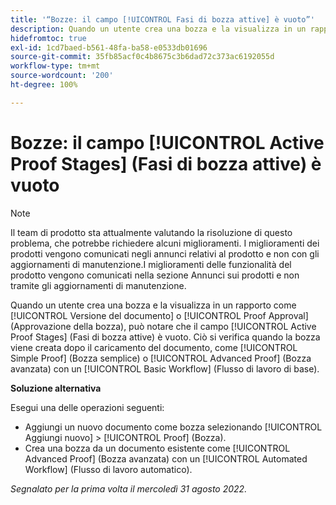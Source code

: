 ```yaml
---
title: '“Bozze: il campo [!UICONTROL Fasi di bozza attive] è vuoto”'
description: Quando un utente crea una bozza e la visualizza in un rapporto come [!UICONTROL Versione del documento] o [!UICONTROL Proof Approval] (Approvazione della bozza), può notare che il campo [!UICONTROL Active Proof Stages] (Fasi di bozza attive) è vuoto. Ciò si verifica quando la bozza viene creata dopo il caricamento del documento, come [!UICONTROL Simple Proof] (Bozza semplice) o [!UICONTROL Advanced Proof] (Bozza avanzata) con un [!UICONTROL Basic Workflow] (Flusso di lavoro di base).
hidefromtoc: true
exl-id: 1cd7baed-b561-48fa-ba58-e0533db01696
source-git-commit: 35fb85acf0c4b8675c3b6dad72c373ac6192055d
workflow-type: tm+mt
source-wordcount: '200'
ht-degree: 100%

---
```


# Bozze: il campo [!UICONTROL Active Proof Stages] (Fasi di bozza attive) è vuoto

<!--Requested article. This Known Issue is on the TOC for both Workfront and Workfront Proof.-->

>[!NOTE]
>
>Il team di prodotto sta attualmente valutando la risoluzione di questo problema, che potrebbe richiedere alcuni miglioramenti. I miglioramenti dei prodotti vengono comunicati negli annunci relativi al prodotto e non con gli aggiornamenti di manutenzione.I miglioramenti delle funzionalità del prodotto vengono comunicati nella sezione Annunci sui prodotti e non tramite gli aggiornamenti di manutenzione.

Quando un utente crea una bozza e la visualizza in un rapporto come [!UICONTROL Versione del documento] o [!UICONTROL Proof Approval] (Approvazione della bozza), può notare che il campo [!UICONTROL Active Proof Stages] (Fasi di bozza attive) è vuoto. Ciò si verifica quando la bozza viene creata dopo il caricamento del documento, come [!UICONTROL Simple Proof] (Bozza semplice) o [!UICONTROL Advanced Proof] (Bozza avanzata) con un [!UICONTROL Basic Workflow] (Flusso di lavoro di base).

**Soluzione alternativa**

Esegui una delle operazioni seguenti:

* Aggiungi un nuovo documento come bozza selezionando [!UICONTROL Aggiungi nuovo] > [!UICONTROL Proof] (Bozza).
* Crea una bozza da un documento esistente come [!UICONTROL Advanced Proof] (Bozza avanzata) con un [!UICONTROL Automated Workflow] (Flusso di lavoro automatico).

_Segnalato per la prima volta il mercoledì 31 agosto 2022._

